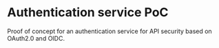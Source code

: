 # Authentication service PoC

Proof of concept for an authentication service for API security based on OAuth2.0 and OIDC.